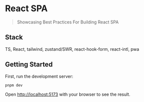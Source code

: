 # React SPA

> Showcasing Best Practices For Building React SPA

## Stack

TS, React, tailwind, zustand/SWR, react-hook-form, react-intl, pwa

## Getting Started

First, run the development server:

```bash
pnpm dev
```

Open [http://localhost:5173](http://localhost:5173) with your browser to see the result.
